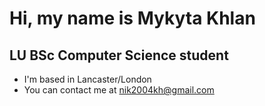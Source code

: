 # Hi, my name is Mykyta Khlan
## LU BSc Computer Science student 

- I'm based in Lancaster/London
- You can contact me at [nik2004kh@gmail.com](mailto:nik2004kh@gmail.com)
